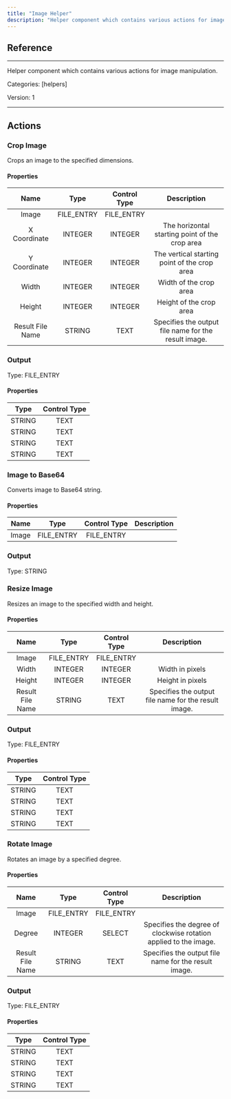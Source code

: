 ```yaml
---
title: "Image Helper"
description: "Helper component which contains various actions for image manipulation."
---
```

## Reference
<hr />

Helper component which contains various actions for image manipulation.


Categories: [helpers]


Version: 1

<hr />






## Actions


### Crop Image
Crops an image to the specified dimensions.

#### Properties

|      Name      |     Type     |     Control Type     |     Description     |
|:--------------:|:------------:|:--------------------:|:-------------------:|
| Image | FILE_ENTRY | FILE_ENTRY  |  |
| X Coordinate | INTEGER | INTEGER  |  The horizontal starting point of the crop area  |
| Y Coordinate | INTEGER | INTEGER  |  The vertical starting point of the crop area  |
| Width | INTEGER | INTEGER  |  Width of the crop area  |
| Height | INTEGER | INTEGER  |  Height of the crop area  |
| Result File Name | STRING | TEXT  |  Specifies the output file name for the result image.  |


### Output



Type: FILE_ENTRY


#### Properties

|     Type     |     Control Type     |
|:------------:|:--------------------:|
| STRING | TEXT  |
| STRING | TEXT  |
| STRING | TEXT  |
| STRING | TEXT  |






### Image to Base64
Converts image to Base64 string.

#### Properties

|      Name      |     Type     |     Control Type     |     Description     |
|:--------------:|:------------:|:--------------------:|:-------------------:|
| Image | FILE_ENTRY | FILE_ENTRY  |  |


### Output



Type: STRING







### Resize Image
Resizes an image to the specified width and height.

#### Properties

|      Name      |     Type     |     Control Type     |     Description     |
|:--------------:|:------------:|:--------------------:|:-------------------:|
| Image | FILE_ENTRY | FILE_ENTRY  |  |
| Width | INTEGER | INTEGER  |  Width in pixels  |
| Height | INTEGER | INTEGER  |  Height in pixels  |
| Result File Name | STRING | TEXT  |  Specifies the output file name for the result image.  |


### Output



Type: FILE_ENTRY


#### Properties

|     Type     |     Control Type     |
|:------------:|:--------------------:|
| STRING | TEXT  |
| STRING | TEXT  |
| STRING | TEXT  |
| STRING | TEXT  |






### Rotate Image
Rotates an image by a specified degree.

#### Properties

|      Name      |     Type     |     Control Type     |     Description     |
|:--------------:|:------------:|:--------------------:|:-------------------:|
| Image | FILE_ENTRY | FILE_ENTRY  |  |
| Degree | INTEGER | SELECT  |  Specifies the degree of clockwise rotation applied to the image.  |
| Result File Name | STRING | TEXT  |  Specifies the output file name for the result image.  |


### Output



Type: FILE_ENTRY


#### Properties

|     Type     |     Control Type     |
|:------------:|:--------------------:|
| STRING | TEXT  |
| STRING | TEXT  |
| STRING | TEXT  |
| STRING | TEXT  |






